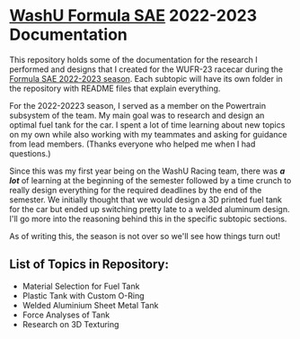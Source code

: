 # [WashU Formula SAE](https://sae.wustl.edu/) 2022-2023 Documentation

This repository holds some of the documentation for the research I performed and designs that I created for the WUFR-23 racecar during the [Formula SAE 2022-2023 season](https://www.fsaeonline.com/). Each subtopic will have its own folder in the repository with README files that explain everything. 

For the 2022-20223 season, I served as a member on the Powertrain subsystem of the team. My main goal was to research and design an optimal fuel tank for the car. I spent a lot of time learning about new topics on my own while also working with my teammates and asking for guidance from lead members. (Thanks everyone who helped me when I had questions.)

Since this was my first year being on the WashU Racing team, there was **_a lot_** of learning at the beginning of the semester followed by a time crunch to really design everything for the required deadlines by the end of the semester. We initially thought that we would design a 3D printed fuel tank for the car but ended up switching pretty late to a welded aluminum design. I'll go more into the reasoning behind this in the specific subtopic sections.

As of writing this, the season is not over so we'll see how things turn out!

## List of Topics in Repository:
* Material Selection for Fuel Tank
* Plastic Tank with Custom O-Ring
* Welded Aluminium Sheet Metal Tank
* Force Analyses of Tank
* Research on 3D Texturing
